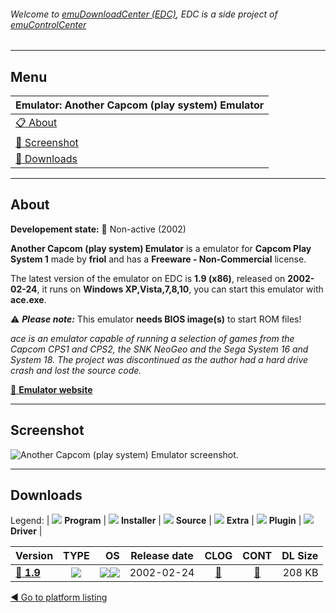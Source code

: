 ###### Welcome to [emuDownloadCenter (EDC)](https://github.com/PhoenixInteractiveNL/emuDownloadCenter/wiki/), EDC is a side project of [emuControlCenter](https://github.com/PhoenixInteractiveNL/emuControlCenter/wiki/)
***
## Menu
| **Emulator: Another Capcom (play system) Emulator** |
|:---------|
| [:clipboard: About](#about) |
| [:sunrise: Screenshot](#screenshot) |
| [:floppy_disk: Downloads](#downloads) |
***
## About
**Developement state:** :red_circle: Non-active (2002)

**Another Capcom (play system) Emulator** is a emulator for **Capcom Play System 1** made by **friol** and has a **Freeware - Non-Commercial** license.

The latest version of the emulator on EDC is **1.9 (x86)**, released on **2002-02-24**, it runs on **Windows XP,Vista,7,8,10**, you can start this emulator with **ace.exe**.

:warning: _**Please note:**_ This emulator **needs BIOS image(s)** to start ROM files!

_ace is an emulator capable of running a selection of games from the Capcom CPS1 and CPS2, the SNK NeoGeo and the Sega System 16 and System 18. The project was discontinued as the author had a hard drive crash and lost the source code._

[:link: **Emulator website**](http://ace.emuunlim.com/)
***
## Screenshot
![](https://raw.githubusercontent.com/PhoenixInteractiveNL/emuDownloadCenter/master/hooks/ace/emulator_screen_01.jpg "Another Capcom (play system) Emulator screenshot.")
***
## Downloads
Legend:
| ![](https://raw.githubusercontent.com/wiki/PhoenixInteractiveNL/emuDownloadCenter/images_misc/icon_program_24.png) **Program** | 
![](https://raw.githubusercontent.com/wiki/PhoenixInteractiveNL/emuDownloadCenter/images_misc/icon_installer_24.png) **Installer** | 
![](https://raw.githubusercontent.com/wiki/PhoenixInteractiveNL/emuDownloadCenter/images_misc/icon_source_code_24.png) **Source** | 
![](https://raw.githubusercontent.com/wiki/PhoenixInteractiveNL/emuDownloadCenter/images_misc/icon_extra_24.png) **Extra** | 
![](https://raw.githubusercontent.com/wiki/PhoenixInteractiveNL/emuDownloadCenter/images_misc/icon_plugin_24.png) **Plugin** | 
![](https://raw.githubusercontent.com/wiki/PhoenixInteractiveNL/emuDownloadCenter/images_misc/icon_driver_24.png) **Driver** | 
 
| Version | TYPE | OS | Release date | CLOG | CONT | DL Size |
|:--------|:----:|---:|:------------:|:----:|:----:|--------:|
| [:floppy_disk: **1.9**](https://github.com/PhoenixInteractiveNL/edc-repo0003/raw/master/ace/1.9.7z) | ![](https://raw.githubusercontent.com/wiki/PhoenixInteractiveNL/emuDownloadCenter/images_misc/icon_program_24.png) | ![](https://raw.githubusercontent.com/wiki/PhoenixInteractiveNL/emuDownloadCenter/images_misc/logo_windows_24.png)![](https://raw.githubusercontent.com/wiki/PhoenixInteractiveNL/emuDownloadCenter/images_misc/icon_32-bit_24.png) | 2002-02-24 | [:page_facing_up:](https://github.com/PhoenixInteractiveNL/edc-repo0003/blob/master/ace/1.9_changelog.txt) | [:mag_right:](https://github.com/PhoenixInteractiveNL/edc-repo0003/blob/master/ace/1.9_contents.txt) | 208 KB |

[:arrow_backward: Go to platform listing](https://github.com/PhoenixInteractiveNL/emuDownloadCenter/wiki/EDC-Platform-List)
